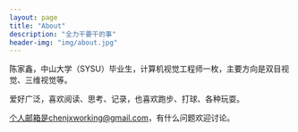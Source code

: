 ```yaml
---
layout: page
title: "About"
description: "全力干要干的事" 
header-img: "img/about.jpg"
---
```


陈家鑫，中山大学（SYSU）毕业生，计算机视觉工程师一枚，主要方向是双目视觉、三维视觉等。

爱好广泛，喜欢阅读、思考、记录，也喜欢跑步、打球、各种玩耍。

个人邮箱是chenjxworking@gmail.com，有什么问题欢迎讨论。






